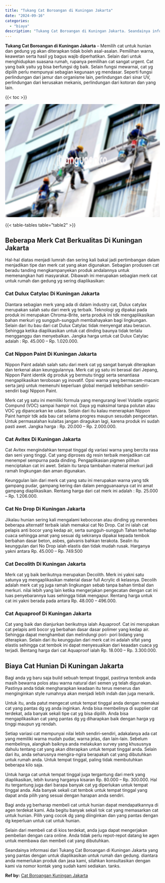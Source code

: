 ```yaml
---
title: "Tukang Cat Boroangan di Kuningan Jakarta"
date: "2024-09-16"
categories: 
  - "biaya"
description: "Tukang Cat Boroangan di Kuningan Jakarta. Seandainya informasi dari Tukang Cat Boroangan di Kuningan Jakarta yang yang pantas dengan untuk diaplikasikan untu..."
---
```


**Tukang Cat Boroangan di Kuningan Jakarta** – Memilih cat untuk hunian dan gedung yg akan diterapkan tidak boleh asal-asalan. Pemilihan warna, keawetan serta hasil yg bagus wajib diperhatikan. Selain dari untuk menghidupkan suasana rumah, rupanya pemilihan cat sangat urgent. Cat yang baik yaitu yg bisa berfungsi dg baik. Selain fungsi mewarnai, cat yg dipilih perlu mempunyai sebagian kegunaan yg mendasar. Seperti fungsi perlindungan dari jamur dan organisme lain, perlindungan dari sinar UV, perlindungan dari kerusakan mekanis, perlindungan dari kotoran dan yang lain.

{{< toc >}}

![Tukang Cat Boroangan di Kuningan Jakarta](/images/jasa-cat-murah07.png)

{{< table-tables table="table2" >}}

## Beberapa Merk Cat Berkualitas Di Kuningan Jakarta

Hal-hal diatas menjadi lumrah dan sering kali bakal jadi pertimbangan dalam menjadikan tipe dan merk cat yang akan digunakan. Sebagian produsen cat beradu tanding mengkampanyekan produk andalannya untuk memenangkan hati masyarakat. Dibawah ini merupakan sebagian merk cat untuk rumah dan gedung yg sering diaplikasikan:

### Cat Dulux Catylac Di Kuningan Jakarta

Diantara sebagian merk yang ada di dalam industry cat, Dulux catylax merupakan salah satu dari merk yg terbaik. Teknologi yg dipakai pada produk ini merupakan Chroma-Brite, serta produk ini tdk mengaplikasikan bahan merkuri yg sungguh-sungguh membahayakan bagi lingkungan. Selain dari itu bau dari cat Dulux Catylac tidak menyengat atau beracun. Sehingga ketika diaplikasikan untuk cat dinding baunya tidak terlalu mengganggu dan menyebalkan. Jangka harga untuk cat Dulux Catylac adalah : Rp. 45.000 – Rp. 1.020.000.

### Cat Nippon Paint Di Kuningan Jakarta

Nippon Paint adalah salah satu dari merk cat yg sangat banyak diterapkan dan terkenal akan keunggulannya. Merk cat yg satu ini berasal dari Jepang, Nippon Paint identik dg produk yg bermutu tinggi serta senantiasa mengaplikasikan terobosan yg inovatif. Opsi warna yang bermacam-macam serta janji untuk memenuhi keperluan global menjadi kelebihan sendiri-sendiri bagi Nippon Paint.

Merk cat yg satu ini memiliki formula yang mengurangi level Volatile organic Compund (VOC) sampai hampir nol. Daya yg maksimal tanpa polutan atau VOC yg dipancarkan ke udara. Selain dari itu kalau menerapkan Nippon Paint hampir tdk ada bau cat selama progres maupun sesudah pengecetan. Untuk permasalahan kulaitas jangan diragukan lagi, karena produk ini sudah pasti awet. Jangka harga : Rp. 20.000 – Rp. 2.000.000.

### Cat Avitex Di Kuningan Jakarta

Cat Avitex mengindahkan tempat tinggal dg variasi warna yang bercita rasa dan seni yang tinggi. Cat yang diproses dg resin terbaik menjadikan cat menempel sempurna pada dinding. Pengaplikasian pigmen pilihan menciptakan cat ini awet. Selain itu tanpa tambahan material merkuri jadi ramah lingkungan dan aman digunakan.

Keunggulan lain dari merk cat yang satu ini merupakan warna yang tdk gampang pudar, gampang kering dan dalam pengguanaanya cat ini amat gampang diaplikasikan. Rentang harga dari cat merk ini adalah : Rp. 25.000 – Rp. 1.206.000.

### Cat No Drop Di Kuningan Jakarta

Jikalau hunian sering kali mengalami kebocoran atau dinding yg merembes beberapa alternatif terbaik ialah memakai cat No Drop. Cat ini ialah cat pelapis anti bocor yang kedap air, serta sungguh-sungguh Tahan terhadap cuaca sehingga amat yang sesuai dg sekiranya dipakai kepada tembok berbahan dasar beton, asbes, galvanis bahkan terakota. Sealin itu keunggulan dari No Drop ialah elastis dan tidak mudah rusak. Harganya yakni antara Rp. 45.000 – Rp. 749.500

### Cat Decolith Di Kuningan Jakarta

Merk cat yg baik berikutnya merupakan Decolith. Merk ini yakni satu satunya yg mengaplikasikan material dasar full Acrylic di kelasnya. Decolih adalah merk cat yg juga ramah lingkungan sebab tanpa bahan timbal dan merkuri. nilai lebih yang lain ketika mengerjakan pengecatan dengan cat ini luas penyebarannya luas sehingga tidak mengapur. Rentang harga untuk cat ini yakni berada pada antara Rp. 48.000 – 496.000.

### Cat Aquaproof Di Kuningan Jakarta

Cat yang baik dan dianjurkan berikutnya ialah Aquaproof. Cat ini merupakan cat pelapis anti bocor yg berbahan dasar dasar polimer yang kedap air. Sehingga dapat menghambat dan melindungi pori- pori bidang yang diterapkan. Selain dari itu keunggulan dari merk cat ini adalah sifat yang elastis sehingga cat tembok ini dapat menyesuaikan dari keaadan cuaca yg terjadi. Bentang harga dari cat Aquaproof ialah Rp. 18.000 – Rp. 3.300.000.

## Biaya Cat Hunian Di Kuningan Jakarta

Bagi anda yg baru saja build sebuah tempat tinggal, pastinya tembok anda masih bewarna polos atau warna natural dari semen yg telah digunakan. Pastinya anda tidak mengharapkan keadaan itu terus menerus dan menginginkan style rumahnya akan menjadi lebih indah dan juga menarik.

Untuk itu, anda patut mengecat untuk tempat tinggal anda dengan memakai cat yang pantas dg yg anda inginkan. Anda bisa membelinya di supplier cat terdekat, ada banyak sekali tipe cat yg bisa dipilih. Anda bisa mengaplikasikan cat yang pantas dg yg diharapkan baik dengan harga yg tinggi maupun yg rendah.

Setiap variasi cat mempunyai nilai lebih sendiri-sendiri, adakalanya ada cat yang memiliki warna mudah pudar, warna jelas, dan lain-lain. Sebelum membelinya, alangkah baiknya anda melakukan survey yang khususnya dahulu tentang cat yang akan diterapkan untuk tempat tinggal anda. Selain dari itu, anda seharusnya mengira-ngira berapakah cat yang dibutuhkan untuk rumah anda. Untuk tempat tinggal, paling tidak membutuhkan beberapa kilo saja.

Untuk harga cat untuk tempat tinggal juga tergantung dari merk yang diaplikasikan, lebih kurang harganya kisaran Rp. 80.000 – Rp. 300.000. Hal itu tergantung juga dari barapa banyak cat yg diperlukan untuk tempat tinggal anda. Ada banyak sekali cat tembok untuk tempat tinggal yang dapat anda pilih yang sesuai dengan harapan anda sendiri.

Bagi anda yg berharap membeli cat untuk hunian dapat mendapatkannya di agen terdekat kami. Ada begitu banyak sekali tok cat yang memasarkan cat untuk hunian. Pilih yang cocok dg yang diinginkan dan yang pantas dengan dg keperluan untuk cat untuk hunian.

Selain dari membeli cat di kios terdekat, anda juga dapat mengerjakan pembelian dengan cara online. Anda tidak perlu repot-repot datang ke agen untuk membawa dan membeli cat yang dibutuhkan.

Seandainya informasi dari Tukang Cat Boroangan di Kuningan Jakarta yang yang pantas dengan untuk diaplikasikan untuk rumah dan gedung. diantara anda memerlukan produk dan jasa kami, silahkan konsultasikan dengan kami via nomor kontak yang sudah kami sediakan. tanks.

**Ref by:** [Cat Boroangan Kuningan Jakarta](https://id.wikipedia.org/wiki/Cat)
